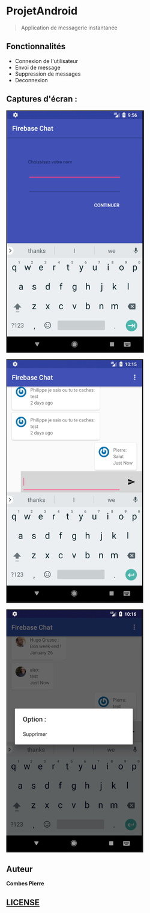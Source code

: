 # ProjetAndroid

> Application de messagerie instantanée 

## Fonctionnalités

- Connexion de l'utilisateur
- Envoi de message
- Suppression de messages
- Deconnexion

## Captures d'écran :

![Image](screenshots/img_connexion.PNG)

![Image](screenshots/messages.PNG)

![Image](screenshots/suppression_message.PNG)

## Auteur

**Combes Pierre**

## [LICENSE](https://github.com/zLopOx/ProjetAndroid/LICENSE)
